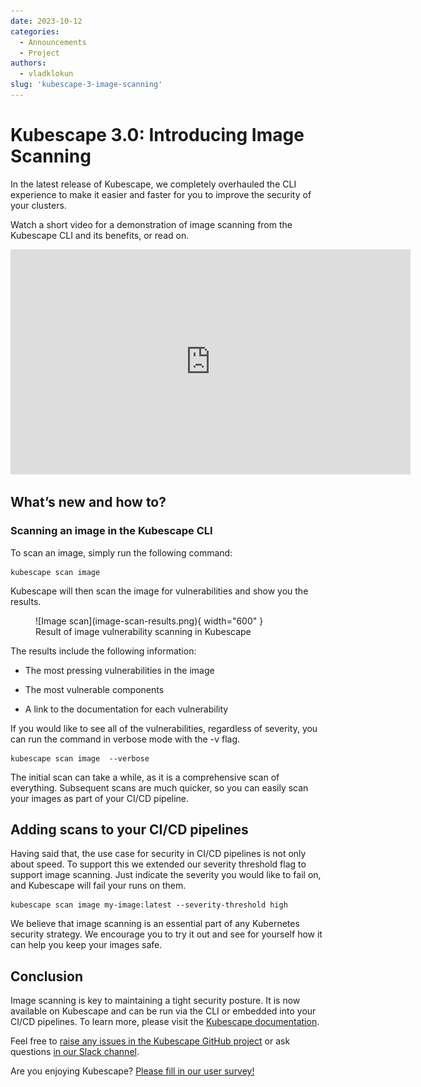 ```yaml
---
date: 2023-10-12
categories:
  - Announcements
  - Project
authors:
  - vladklokun
slug: 'kubescape-3-image-scanning'
---
```


# Kubescape 3.0: Introducing Image Scanning

In the latest release of Kubescape, we completely overhauled the CLI experience to make it easier and faster for you to improve the security of your clusters.

Watch a short video for a demonstration of image scanning from the Kubescape CLI and its benefits, or read on.

<div class="video-wrapper">
  <iframe width="640" height="360" src="https://www.youtube.com/embed/rjLL_5F41Oc?si=X5XLkMLBpzTQl5FK"  title="YouTube video player" frameborder="0" allow="accelerometer; autoplay; clipboard-write; encrypted-media; gyroscope; picture-in-picture; web-share" allowfullscreen></iframe>
</div>

<!-- more -->

## What’s new and how to?

### Scanning an image in the Kubescape CLI

To scan an image, simply run the following command:

```
kubescape scan image 
```


Kubescape will then scan the image for vulnerabilities and show you the results. 

<figure markdown>
  ![Image scan](image-scan-results.png){ width="600" }
  <figcaption>Result of image vulnerability scanning in Kubescape</figcaption>
</figure>

The results include the following information:

* The most pressing vulnerabilities in the image

* The most vulnerable components

* A link to the documentation for each vulnerability

If you would like to see all of the vulnerabilities, regardless of severity, you can run the command in verbose mode with the -v flag.

```
kubescape scan image  --verbose
```


The initial scan can take a while, as it is a comprehensive scan of everything. Subsequent scans are much quicker, so you can easily scan your images as part of your CI/CD pipeline.

## Adding scans to your CI/CD pipelines

Having said that, the use case for security in CI/CD pipelines is not only about speed. To support this we extended our severity threshold flag to support image scanning. Just indicate the severity you would like to fail on, and Kubescape will fail your runs on them.

```
kubescape scan image my-image:latest --severity-threshold high
```

We believe that image scanning is an essential part of any Kubernetes security strategy. We encourage you to try it out and see for yourself how it can help you keep your images safe.


## Conclusion

Image scanning is key to maintaining a tight security posture. It is now available on Kubescape and can be run via the CLI or embedded into your CI/CD pipelines. To learn more, please visit the [Kubescape documentation](https://kubescape.io/operator/vulnerabilities.md).

Feel free to [raise any issues in the Kubescape GitHub project](https://github.com/kubescape/kubescape/issues) or ask questions [in our Slack channel](https://kubescape.io/project/community/#slack).

Are you enjoying Kubescape? [Please fill in our user survey!](https://kubescape.io/project/survey/)
